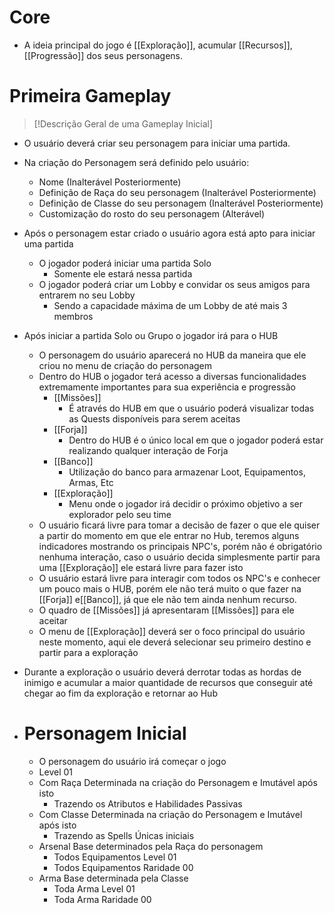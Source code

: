 # Core

- A ideia principal do jogo é [[Exploração]], acumular [[Recursos]], [[Progressão]] dos seus personagens.


# Primeira Gameplay

>[!Descrição Geral de uma Gameplay Inicial]

- O usuário deverá criar seu personagem para iniciar uma partida.
- Na criação do Personagem será definido pelo usuário:
	- Nome (Inalterável Posteriormente)
	- Definição de Raça do seu personagem (Inalterável Posteriormente)
	- Definição de Classe do seu personagem (Inalterável Posteriormente)
	- Customização do rosto do seu personagem (Alterável)
- Após o personagem estar criado o usuário agora está apto para iniciar uma partida
	- O jogador poderá iniciar uma partida Solo
		- Somente ele estará nessa partida
	- O jogador poderá criar um Lobby e convidar os seus amigos para entrarem no seu Lobby
		- Sendo a capacidade máxima de um Lobby de até mais 3 membros
- Após iniciar a partida Solo ou Grupo o jogador irá para o HUB
	- O personagem do usuário aparecerá no HUB da maneira que ele criou no menu de criação do personagem
	- Dentro do HUB o jogador terá acesso a diversas funcionalidades extremamente importantes para sua experiência e progressão
		- [[Missões]]
			- É através do HUB em que o usuário poderá visualizar todas as Quests disponíveis para serem aceitas
		- [[Forja]]
			- Dentro do HUB é o único local em que o jogador poderá estar realizando qualquer interação de Forja
		- [[Banco]]
			- Utilização do banco para armazenar Loot, Equipamentos, Armas, Etc
		- [[Exploração]]
			- Menu onde o jogador irá decidir o próximo objetivo a ser explorador pelo seu time
	- O usuário ficará livre para tomar a decisão de fazer o que ele quiser a partir do momento em que ele entrar no Hub, teremos alguns indicadores mostrando os principais NPC's, porém não é obrigatório nenhuma interação, caso o usuário decida simplesmente partir para uma [[Exploração]] ele estará livre para fazer isto
	- O usuário estará livre para interagir com todos os NPC's e conhecer um pouco mais o HUB, porém ele não terá muito o que fazer na [[Forja]] e[[Banco]], já que ele não tem ainda nenhum recurso.
	- O quadro de [[Missões]] já apresentaram [[Missões]] para ele aceitar
	- O menu de [[Exploração]] deverá ser o foco principal do usuário neste momento, aqui ele deverá selecionar seu primeiro destino e partir para a exploração
- Durante a exploração o usuário deverá derrotar todas as hordas de inimigo e acumular a maior quantidade de recursos que conseguir até chegar ao fim da exploração e retornar ao Hub


- # Personagem Inicial
	- O personagem do usuário irá começar o jogo
	- Level 01
	- Com Raça Determinada na criação do Personagem e Imutável após isto
		- Trazendo os Atributos e Habilidades Passivas
	- Com Classe Determinada na criação do Personagem e Imutável após isto
		- Trazendo as Spells Únicas iniciais
	- Arsenal Base determinados pela Raça do personagem
		- Todos Equipamentos Level 01
		- Todos Equipamentos Raridade 00
	- Arma Base determinada pela Classe 
		- Toda Arma Level 01
		- Toda Arma Raridade 00

